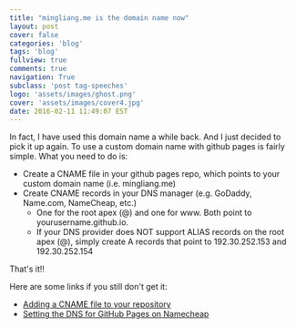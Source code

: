 ```yaml
---
title: "mingliang.me is the domain name now"
layout: post
cover: false
categories: 'blog'
tags: 'blog'
fullview: true
comments: true
navigation: True
subclass: 'post tag-speeches'
logo: 'assets/images/ghost.png'
cover: 'assets/images/cover4.jpg'
date: 2016-02-11 11:49:07 EST
---
```


In fact, I have used this domain name a while back. And I just decided to pick it up again. To use a custom domain name with github pages is fairly simple. What you need to do is:

- Create a CNAME file in your github pages repo, which points to your custom domain name (i.e. mingliang.me)
- Create CNAME records in your DNS manager (e.g. GoDaddy, Name.com, NameCheap, etc.) 
  - One for the root apex (@) and one for www. Both point to yourusername.github.io. 
  - If your DNS provider does NOT support ALIAS records on the root apex (@), simply create A records that point to 192.30.252.153 and 192.30.252.154

That's it!!

Here are some links if you still don't get it:

- [Adding a CNAME file to your repository](https://help.github.com/articles/adding-a-cname-file-to-your-repository/)
- [Setting the DNS for GitHub Pages on Namecheap](http://www.hongkiat.com/blog/github-with-custom-domain/)
